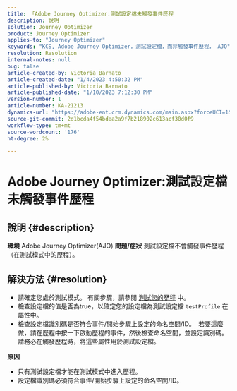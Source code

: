 ```yaml
---
title: 「Adobe Journey Optimizer:測試設定檔未觸發事件歷程
description: 說明
solution: Journey Optimizer
product: Journey Optimizer
applies-to: "Journey Optimizer"
keywords: "KCS, Adobe Journey Optimizer，測試設定檔，而非觸發事件歷程， AJO"
resolution: Resolution
internal-notes: null
bug: false
article-created-by: Victoria Barnato
article-created-date: "1/4/2023 4:50:32 PM"
article-published-by: Victoria Barnato
article-published-date: "1/10/2023 7:12:30 PM"
version-number: 1
article-number: KA-21213
dynamics-url: "https://adobe-ent.crm.dynamics.com/main.aspx?forceUCI=1&pagetype=entityrecord&etn=knowledgearticle&id=17a403e0-4f8c-ed11-81ad-6045bd0067ea"
source-git-commit: 2d1bcda4f54bdea2a9f7b218902c613acf30d0f9
workflow-type: tm+mt
source-wordcount: '176'
ht-degree: 2%

---
```


# Adobe Journey Optimizer:測試設定檔未觸發事件歷程

## 說明 {#description}

<b>環境</b>
Adobe Journey Optimizer(AJO)
<b>問題/症狀</b>
測試設定檔不會觸發事件歷程（在測試模式中的歷程）。


## 解決方法 {#resolution}


- 請確定您處於測試模式。 有關步驟，請參閱 [測試您的歷程](https://experienceleague.adobe.com/docs/journey-optimizer/using/orchestrate-journeys/create-journey/testing-the-journey.html) 中。
- 檢查設定檔的值是否為true，以確定您的設定檔為測試設定檔 `testProfile` 在屬性中。
- 檢查設定檔識別碼是否符合事件/開始步驟上設定的命名空間/ID。  若要這麼做，請在歷程中按一下啟動歷程的事件，然後檢查命名空間，並設定識別碼。 請務必在觸發歷程時，將這些屬性用於測試設定檔。

<b>原因</b>
- 只有測試設定檔才能在測試模式中進入歷程。
- 設定檔識別碼必須符合事件/開始步驟上設定的命名空間/ID。

